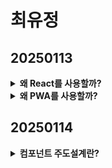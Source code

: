 # 최유정

## 20250113
<details>
    <summary>
    <b>왜 React를 사용할까?</b>
    </summary>

<ul>
    <h5>React 선택 이유 </h5>
    <li>WebRTC 관련 라이브러리와 예제가 더 풍부</li>
    <li>카카오맵/모빌리티 API 연동 사례가 더 많음</li>
    <li>국내외 커뮤니티가 더 크고 활성화되어 문제 해결이 용이</li>
</ul>
<ul>
    <h5>Vue3 대비 단점 보완 방법</h5>
    <li>상대적으로 높은 러닝커브 → Zustand 등 러닝커브가 낮은 도구 사용</li>
    <li>직관적이지 않은 JSX → TypeScript와 함께 사용하여 가독성 향상</li>
    <li>복잡한 설정 → Vite 사용으로 간소화</li>
</ul>
</details>

<details>
   <summary><b>왜 PWA를 사용할까?</b></summary>

<ul>
<h5>Progressive Web App 란? </h5>
<p>
Native Application과 유사한 사용자 경험을 제공하기 위해, 웹 기술을 활용하여 만들어진 애플리케이션을 말한다. <br/>
(HTML, CSS, JS 기반의 웹 표준 기술을 기반으로 개발된다.)
</p>
<li>
오프라인 지원: 네트워크 연결이 끊겨도, 캐싱을 통해 이전에 방문한 페이지나 데이터에 접근
</li>
<li>
네트워크 요청 가로채기 및 캐싱: 네트워크 요청을 가로채고 필요 시 캐시에서 데이터를 제공하여 로딩 속도 향상. 특히 불필요한 요청을 줄여 모바일 환경에서 배터리/데이터 사용량 감소 효과
</li>
<li>
푸시 알림 지원: 사용자가 앱을 사용하고 있지 않을 때, 중요한 업데이트나 메시지 표시 가능
</li>
<li>
사용자 디바이스에 설치 가능: 네이티브 앱처럼 사용자의 홈 화면에 아이콘을 추가하여 사용
</li>
</ul>
</details>


## 20250114 
<details>
    <summary>
    <b>컴포넌트 주도설계란?</b>
    </summary>

<ul>
    <p>컴포넌트를 모듈 단위로 개발하여 사용자 인터페이스(UI) 구축에 도달하는 디자인 및 개발 방법론(Component Driven Design / Development)입니다. 
    기본적인 컴포넌트 단위부터 시작하여 UI 화면(view)를 구성하기 위해 점진적으로 결합(조립)해가는 상향적(bottom-up) 성향을 띕니다.
    </p>
    <h5>컴포넌트란?</h5>
        <p>상호 교환 가능하고 표준화 된 사용자 인터페이스(UI) 구성 요소</p>
</ul>
<ul>
    <h5>컴포넌트란?</h5>
    <p>오늘 날 사용자 인터페이스는 그 어느 때보다도 복잡합니다. 
    규모가 큰 UI는 깨지기 쉽고 디버깅이 어려울 뿐더러 제작에도 많은 시간이 필요합니다. UI를 모듈 식으로 세분화하여 견고하면서도 유연한 컴포넌트를 구성하면 이러한 문제를 해결할 수 있습니다. 
    컴포넌트는 애플리케이션 비즈니스 로직(Business logic)에서 상태를 분리하여 상호 교환(Interchangeability)을 가능하게 합니다.
    </p>
</ul>
<ul>
    <h5>컴포넌트 주도설계의 장점</h5>
    <li>품질 (Quality) : 독립적으로 컴포넌트를 분리하여 관련 상태를 정의하여 UI가 다양한 시나리오에서 작동하는 지 확인 가능합니다.</li>
    <li>내구성 (Durability) : 컴포넌트 수준에서 테스트하여 세부 사항까지 버그를 정확하게 찾아낼 수 있습니다.</li>
    <li>속도 (Speed) :컴포넌트 라이브러리 또는 디자인 시스템의 컴포넌트를 재사용하여 UI를 보다 빠르게 조립할 수 있습니다</li>
    <li>효율성 (Efficiency) : UI를 개별 컴포넌트로 분해 한 다음 서로 다른 팀 구성원 간에 공유하여 개발 및 디자인을 병렬 처리합니다.</li>
</ul>
</details>